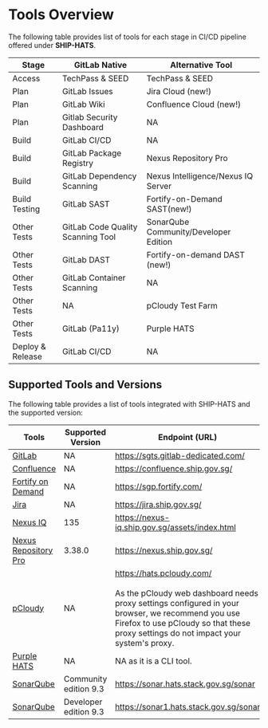 # Tools Overview

The following table provides list of tools for each stage in CI/CD pipeline offered under **SHIP-HATS**. 

|Stage|GitLab Native|Alternative Tool|
|---|---|---|
|Access|TechPass & SEED|TechPass & SEED|
|Plan|GitLab Issues|Jira Cloud (new!)	
|Plan|GitLab Wiki| Confluence Cloud (new!)	
|Plan|Gitlab Security Dashboard|NA|	
|Build|GitLab CI/CD|NA|
|Build|GitLab Package Registry|Nexus Repository Pro|
|Build|GitLab Dependency Scanning|Nexus Intelligence/Nexus IQ Server|
|Build Testing|GitLab SAST|Fortify-on-Demand SAST(new!)
|Other Tests|GitLab Code Quality Scanning Tool |SonarQube Community/Developer Edition
|Other Tests|GitLab DAST|Fortify-on-demand DAST (new!)
|Other Tests|GitLab Container Scanning|NA
|Other Tests|NA|pCloudy Test Farm
|Other Tests|GitLab (Pa11y)|Purple HATS
|Deploy & Release|GitLab CI/CD|NA|

## Supported Tools and Versions

The following table provides a list of tools integrated with SHIP-HATS and the supported version:

|Tools |  Supported Version | Endpoint (URL) |
| --- | --- | --- |
|[GitLab](gitlab/gitlab-overview)|NA|https://sgts.gitlab-dedicated.com/
|[Confluence](confluence/confluence-overview)|NA|https://confluence.ship.gov.sg/|
|[Fortify on Demand](fod-overview)|NA|https://sgp.fortify.com/
|[Jira](jira/jira-overview.md) |NA |https://jira.ship.gov.sg/|
|[Nexus IQ](nexus-iq/nexus-iq-overview) |135 | https://nexus-iq.ship.gov.sg/assets/index.html |
|[Nexus Repository Pro](nexus-repository/nexus-repository-overview) |  3.38.0 | https://nexus.ship.gov.sg/|
|[pCloudy](pcloudy/pcloudy-overview) | NA | https://hats.pcloudy.com/ <br><br> As the pCloudy web dashboard needs proxy settings configured in your browser, we recommend you use Firefox to use pCloudy so that these proxy settings do not impact your system&#39;s proxy.|
|[Purple HATS](purple-hats/purple-hats-overview) | NA | NA as it is a CLI tool. |
|[SonarQube](sonarqube/sonarqube-overview) |Community edition 9.3  | https://sonar.hats.stack.gov.sg/sonar|
|[SonarQube](sonarqube/sonarqube-overview) |Developer edition 9.3 | https://sonar1.hats.stack.gov.sg/sonar|

<!--

|[Prisma Cloud (earlier known as Twistlock)](prisma-cloud/prisma-cloud-overview) |21.04 | https://twistlock.apps.hats.stack.gov.sg/|


-->